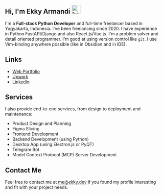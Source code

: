 ## Hi, I'm Ekky Armandi <img src="https://user-images.githubusercontent.com/1303154/88677602-1635ba80-d120-11ea-84d8-d263ba5fc3c0.gif" width="28px" alt="hi">

I'm a **Full-stack Python Developer** and full-time freelancer based in Yogyakarta, Indonesia. I've been freelancing since 2020. I have experience in Python FastAPI/Django and also React.js/Vue.js. I'm a problem solver and detail oriented programmer. I'm good at using version control like `git`. I use Vim-binding anywhere possible (like in Obsidian and in IDE).

## Links
- [Web Portfolio](https://ekky.dev)
- [Upwork](https://upwork.com/fl/ekkyarmandi/)
- [LinkedIn](https://www.linkedin.com/in/ekky-armandi-b8a135147/)

## Services
I also provide end-to-end services, from design to deployment and maintenance:
- Product Design and Planning
- Figma Slicing
- Frontend Development
- Backend Development (using Python)
- Desktop App (using Electron.js or PyQT)
- Telegram Bot
- Model Context Protocol (MCP) Server Development

## Contact Me
Feel free to contact me at [me@ekky.dev](mailto:me@ekky.dev) if you found my profile interesting and fit with your project needs.
